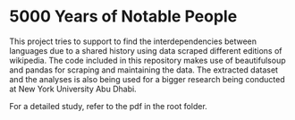 # 5000 Years of Notable People 

This project tries to support to find the interdependencies between languages due to a shared history using data scraped different editions of wikipedia. The code included in this repository makes use of beautifulsoup and pandas for scraping and maintaining the data. The extracted dataset and the analyses is also being used for a bigger research being conducted at New York University Abu Dhabi. 

For a detailed study, refer to the pdf in the root folder. 
